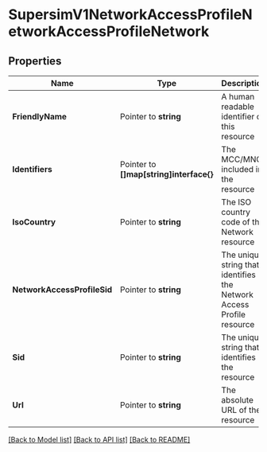 # SupersimV1NetworkAccessProfileNetworkAccessProfileNetwork

## Properties

Name | Type | Description | Notes
------------ | ------------- | ------------- | -------------
**FriendlyName** | Pointer to **string** | A human readable identifier of this resource |
**Identifiers** | Pointer to **[]map[string]interface{}** | The MCC/MNCs included in the resource |
**IsoCountry** | Pointer to **string** | The ISO country code of the Network resource |
**NetworkAccessProfileSid** | Pointer to **string** | The unique string that identifies the Network Access Profile resource |
**Sid** | Pointer to **string** | The unique string that identifies the resource |
**Url** | Pointer to **string** | The absolute URL of the resource |

[[Back to Model list]](../README.md#documentation-for-models) [[Back to API list]](../README.md#documentation-for-api-endpoints) [[Back to README]](../README.md)


